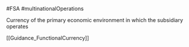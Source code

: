 #FSA #multinationalOperations 

Currency of the primary economic environment in which the subsidiary operates

[[Guidance_FunctionalCurrency]]
